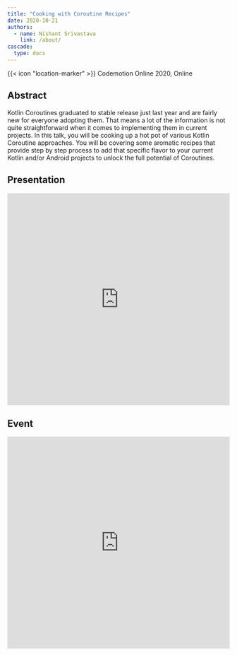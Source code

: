 ```yaml
---
title: "Cooking with Coroutine Recipes"
date: 2020-10-21
authors:
  - name: Nishant Srivastava
    link: /about/
cascade:
  type: docs
---
```


{{< icon "location-marker" >}} Codemotion Online 2020, Online

<!--more-->

## Abstract

Kotlin Coroutines graduated to stable release just last year and are fairly new for everyone adopting them. That means a lot of the information is not quite straightforward when it comes to implementing them in current projects. In this talk, you will be cooking up a hot pot of various Kotlin Coroutine approaches. You will be covering some aromatic recipes that provide step by step process to add that specific flavor to your current Kotlin and/or Android projects to unlock the full potential of Coroutines.

## Presentation

<iframe src="https://docs.google.com/presentation/d/e/2PACX-1vTldMdYzj8bUUxatN1KDlVqwuCaYSteXrqicbyZ58ygUl_Xx7qVf9Rp8DGNQSeHpIucm8hX3iqoQpkq/embed?start=false&loop=false&delayms=3000" frameborder="0" width="100%" height="480" allowfullscreen="true" mozallowfullscreen="true" webkitallowfullscreen="true"></iframe>

## Event

<iframe src="https://web.archive.org/web/20200902223956if_/https://events.codemotion.com/conferences/online/2020/codemotion-online-tech-conference/speakers/" frameborder="0" width="100%" height="480" allowfullscreen="true" mozallowfullscreen="true" webkitallowfullscreen="true"></iframe>
